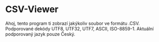 # CSV-Viewer
Ahoj, tento program ti zobrazí jakýkoliv soubor ve formátu .CSV.
Podporované dekódy UTF8, UTF32, UTF7, ASCII, ISO-8859-1.
Aktuální podporovaný jazyk pouze Český.
